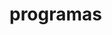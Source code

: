 # programas

<!doctype html>
<html lang="pt">
<head>
<meta charset="utf-8">
<meta http-equiv="X-UA-Compatible" content="IE=edge,chrome=1">
<!--[if lt IE 9]>
    <script src="//html5shiv.googlecode.com/svn/trunk/html5.js"></script>
    <script>window.html5 || document.write('<s' + 'cript src="js/vendor/html5shiv.js">' + '<' + '/s' + 'cript>');</script>
<![endif]-->
<title></title>
<script type="text/javascript">
    window.bubble_session_uid = '1638397011415x183761327979034880';
</script>
<script type="text/javascript">
    window.headers_source_maps = []
</script>
<script type="text/javascript">
window.load_error_log = [];
window.onerror = function load_error_function (msg, error_url, line, col) {
  return window.load_error_log.push({ msg: msg, error_url: error_url, line: line, col: col })
}
</script>
<script type="text/javascript">
if (!window._bubble_page_load_data) {
window._bubble_page_load_data = {}
}
window._bubble_page_load_data['pre_early'] = Date.now();
</script>
<meta name="referrer" content="origin">
<script type="text/javascript" crossorigin="anonymous" charset="UTF-8" src="https://dhtiece9044ep.cloudfront.net/package/early_js/dd268d133928160ce0477aa496e40e77dc989e7bf0f4dba4f88bcf7132d53b15/xfalse"></script>
<script type="text/javascript">
if (!window._bubble_page_load_data) {
window._bubble_page_load_data = {}
}
window._bubble_page_load_data['post_early'] = Date.now();
</script>
<script type="text/javascript">(function () {
    function onWebFontFinish () {
        window.google_web_fonts_active = true;
if (window.google_web_fonts_active_cb) {
    window.google_web_fonts_active_cb();
}
        (function fontface_loaded_snippet (font) {
  if (window.fontface_loaded == null) {
    window.fontface_loaded = {}
  }
  if (font != null) {
    window.fontface_loaded[font] = true
  } else {
    window.all_fontface_loaded = true
  }
  if (window.fontface_webfonts_loaded_cb) {
    return window.fontface_webfonts_loaded_cb(font)
  }
})()
    }
    var WebFontConfig = {'google': { families: ["Barlow:500","Barlow:600","Barlow:700","Barlow:800","Barlow:italic","Barlow:regular","Lato"] },
        active: function() {
            onWebFontFinish()
        },
        inactive: function() {
            console.log('Failed to load all the fonts');
            onWebFontFinish()
        },
        fontinactive: function(family_name, fvd) {
            console.log('fontinactive being called for ' + family_name + ', Google says the fonts didnt render');
            onWebFontFinish()
        }
    }
        window.WebFont.load(WebFontConfig);
})();</script>
<script>
(function initialize_data() {
var xhr = new XMLHttpRequest();
xhr.onreadystatechange = function() {
    if (this.readyState === 4 && this.status === 200) {
        var data = JSON.parse(this.responseText);

        function init_data() {
            data.forEach(function(d) {
                Lib().db_instance().initialize_data(d.id, d.data, d.type, d.version);
            })
        }

        if (window.Lib) {
            init_data();
        } else {
            window.Lib_post_load = init_data;
        }
    }
};
xhr.open("GET", "https://agendamauriciobarzinho2021.bubbleapps.io/version-test/api/1.1/init/data?location=" + encodeURIComponent(window.location.href), true);
xhr.send();
})();
</script>
<script type="text/javascript">window.gm_key = "AIzaSyDrc7Z2Xh0LNmHty4bO9Jine0mnKpx6p9Q";</script>
<script type="text/javascript">window.glrl_key_status = false;</script>
<link rel="icon" type="image/png" href="https://dd7tel2830j4w.cloudfront.net/f1530294839424x143528842134401200/Icon-no-clearspace.png" />
<meta name="fragment" content="!">
<meta name="description" content="Bubble introduces a new way to build a web application. It’s a point-and-click programming tool. Bubble hosts all applications on its cloud platform.">
<meta name="twitter:card" content="summary_large_image" />
<meta name="description" content="Bubble introduces a new way to build a web application. It’s a point-and-click programming tool. Bubble hosts all applications on its cloud platform.">
<meta name="twitter:card" content="summary_large_image" />
<meta property="og:title" content="Bubble - Visual Programming" />
<meta name="twitter:title" content="Bubble - Visual Programming" />
<meta property="og:site_name" content="Bubble" />
<meta name="twitter:site_name" content="Bubble" />
<meta property="og:description" content="Build stuff without code and launch a startup without a tech-cofounder! Bubble is a visual programing language. Instead of typing code, use a visual editor to build applications. " />
<meta name="twitter:description" content="Build stuff without code and launch a startup without a tech-cofounder! Bubble is a visual programing language. Instead of typing code, use a visual editor to build applications. " />
<link rel="image_src" href="https://dd7tel2830j4w.cloudfront.net/f1578495816588x646815646347334700/Bubble%20Tags.png" />
<meta property="og:image" content="https://dd7tel2830j4w.cloudfront.net/f1578495816588x646815646347334700/Bubble%20Tags.png" />
<meta name="twitter:image:src" content="https://dd7tel2830j4w.cloudfront.net/f1578495816588x646815646347334700/Bubble%20Tags.png" />
<meta property="og:url" content="https://agendamauriciobarzinho2021.bubbleapps.io/version-test?debug_mode=true" />
<meta property="og:type" content="website" />
<meta property="fb:app_id" content="340887986039814" />
<meta name="viewport" content="width=device-width,initial-scale=1.0">
<script type="text/javascript">
    window._p = '{"no_branding":false,"import_export_csv":false,"custom_domain":false,"ab_test_integration":false}';
</script>
<script type="text/javascript">
    window.bubble_page_name = "index";
</script>
<link type="text/css" href="https://dhtiece9044ep.cloudfront.net/package/run_css/e63f16068fc8dc7a844188a89ce86e1157318be2e396a74768c401894153b3df/agendamauriciobarzinho2021/test/index/xfalse/xtrue" rel="stylesheet">
<script type="text/javascript">
if (!window._bubble_page_load_data) {
window._bubble_page_load_data = {}
}
window._bubble_page_load_data['pre_runjs'] = Date.now();
</script>
<!--[if !IE]><!--><script type="text/javascript" crossorigin="anonymous" charset="UTF-8" src="https://dhtiece9044ep.cloudfront.net/package/run_debug_js/a1a56a3bda448138778c88deef487facdf2034ef8303a5314148da1f77adfe63/xfalse/x15"></script><!--<![endif]-->
<!--[if IE]><script type="text/javascript" crossorigin="anonymous" charset="UTF-8" src="https://dhtiece9044ep.cloudfront.net/package/run_debug_js/27674cea2945d11e25db84459b2816d383f0bf84e57c47435e4f6398301a6809/xtrue/x15"></script><![endif]-->
<script type="text/javascript">
if (!window._bubble_page_load_data) {
window._bubble_page_load_data = {}
}
window._bubble_page_load_data['post_runjs'] = Date.now();
</script>
<script type="text/javascript">
if (!window._bubble_page_load_data) {
window._bubble_page_load_data = {}
}
window._bubble_page_load_data['pre_staticjs'] = Date.now();
</script>
<script type="text/javascript" crossorigin="anonymous" charset="UTF-8" src="https://dhtiece9044ep.cloudfront.net/package/static_js/789944e01a8e5550f9a6dd47df3f9e9cfeefe639c4d7f356d603edda4d8c378d/agendamauriciobarzinho2021/test/index/xnull/xfalse/xtrue"></script>
<script type="text/javascript">
if (!window._bubble_page_load_data) {
window._bubble_page_load_data = {}
}
window._bubble_page_load_data['post_staticjs'] = Date.now();
</script>
<script type="text/javascript">
if (!window._bubble_page_load_data) {
window._bubble_page_load_data = {}
}
window._bubble_page_load_data['pre_dynamicjs'] = Date.now();
</script>
<!--[if !IE]><!--><script type="text/javascript" crossorigin="anonymous" charset="UTF-8" src="https://dhtiece9044ep.cloudfront.net/package/dynamic_js/7c56c5bc984aef2bd8779232627a528c95596a614a190b7d407435207ee49ca5/agendamauriciobarzinho2021/test/index/xnull/xfalse/xfalse/pt_br/xfalse/xtrue"></script><!--<![endif]-->
<!--[if IE]><script type="text/javascript" crossorigin="anonymous" charset="UTF-8" src="https://dhtiece9044ep.cloudfront.net/package/dynamic_js/884439b81bdeedab92c6bcbc18664fa7fcf70fc0cf15754ebdfe10a5418f3562/agendamauriciobarzinho2021/test/index/xnull/xfalse/xtrue/pt_br/xfalse/xtrue"></script><![endif]-->
<script type="text/javascript">
if (!window._bubble_page_load_data) {
window._bubble_page_load_data = {}
}
window._bubble_page_load_data['post_dynamicjs'] = Date.now();
</script>
</head>
<body><script type="text/javascript">
if (window.appquery == null) {
    css = document.createElement('style');
css.type='text/css';
css.appendChild(document.createTextNode(".warning-message-failure {padding: 30px; line-height: 1.5; white-space: pre; z-index: 1000000; position: fixed; width: 100%; height: 100%; background: white;}"));
document.getElementsByTagName("head")[0].appendChild(css);
var newDiv = document.createElement("div");
newDiv.className = "warning-message-failure";
newDiv.innerHTML = "Your browser was unable to load some necessary resources, contact your IT network administrator and ask them to allow access to <br><br>     dhtiece9044ep.cloudfront.net <br>     dd7tel2830j4w.cloudfront.net/ <br>     d1muf25xaso8hp.cloudfront.net";
document.body.appendChild(newDiv);
    httpRequest = new XMLHttpRequest();
httpRequest.open('POST', '/user/m', true);
httpRequest.setRequestHeader('Content-Type', 'application/json');
httpRequest.send(JSON.stringify({measures: {page_load_error: 1, url: document.location.href, errors: window.load_error_log}}));
};
</script><script type="text/javascript">if (window.appquery && window.app == null) {css = document.createElement('style');
css.type='text/css';
css.appendChild(document.createTextNode(".warning-message-failure {padding: 30px; line-height: 1.5; white-space: pre; z-index: 1000000; position: fixed; width: 100%; height: 100%; background: white;}"));
document.getElementsByTagName("head")[0].appendChild(css);
var newDiv = document.createElement("div");
newDiv.className = "warning-message-failure";
newDiv.innerHTML = "Your browser was unable to load the application data. We've been notified of the issue. Please try again in a few moments and make sure not to use ad-blockers.";
document.body.appendChild(newDiv);};</script>
<img style="display: none;" src="data:image/gif;base64,R0lGODlhAQABAIAAAAAAAP///yH5BAEAAAAALAAAAAABAAEAAAIBRAA7"></img>
</body>
</html>
